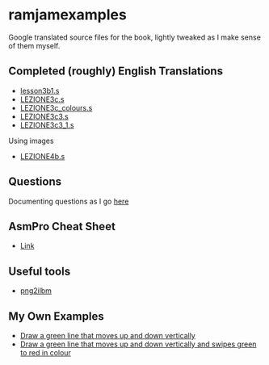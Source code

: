 # ramjamexamples

Google translated source files for the book, lightly tweaked as I make sense of them myself.

## Completed (roughly) English Translations

* [lesson3b1.s](https://github.com/matthewdeaves/ramjamexamples/blob/main/SORGENTI/lesson3b1.s)
* [LEZIONE3c.s](https://github.com/matthewdeaves/ramjamexamples/blob/main/SORGENTI/LEZIONE3c.s)
* [LEZIONE3c_colours.s](https://github.com/matthewdeaves/ramjamexamples/blob/main/SORGENTI/LEZIONE3c_colours.s)
* [LEZIONE3c3.s](https://github.com/matthewdeaves/ramjamexamples/blob/main/SORGENTI/LEZIONE3c3.s)
* [LEZIONE3c3_1.s](https://github.com/matthewdeaves/ramjamexamples/blob/main/SORGENTI/LEZIONE3c3_1.s)

Using images

* [LEZIONE4b.s](https://github.com/matthewdeaves/ramjamexamples/blob/main/SORGENTI2/LEZIONE4b.s)

## Questions 

Documenting questions as I go [here](https://github.com/matthewdeaves/ramjamexamples/blob/main/questions.md)

## AsmPro Cheat Sheet

* [Link](https://github.com/matthewdeaves/ramjamexamples/blob/main/command%20cheat%20sheet.md)

## Useful tools
* [png2ilbm](https://eab.abime.net/showthread.php?t=77862)

## My Own Examples

* [Draw a green line that moves up and down vertically](https://github.com/matthewdeaves/ramjamexamples/blob/main/myexamples/magic_line.s)
* [Draw a green line that moves up and down vertically and swipes green to red in colour](https://github.com/matthewdeaves/ramjamexamples/blob/main/myexamples/magic_line_1.s)
